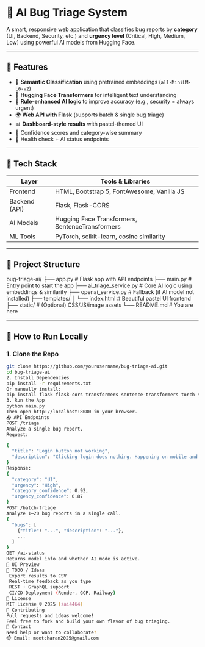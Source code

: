 # 🐞 AI Bug Triage System

A smart, responsive web application that classifies bug reports by **category** (UI, Backend, Security, etc.) and **urgency level** (Critical, High, Medium, Low) using powerful AI models from Hugging Face.

---

## 🚀 Features

- 🎯 **Semantic Classification** using pretrained embeddings (`all-MiniLM-L6-v2`)
- 🤖 **Hugging Face Transformers** for intelligent text understanding
- 🧠 **Rule-enhanced AI logic** to improve accuracy (e.g., security = always urgent)
- 🌍 **Web API with Flask** (supports batch & single bug triage)
- 📊 **Dashboard-style results** with pastel-themed UI
- 🧾 Confidence scores and category-wise summary
- 🧪 Health check + AI status endpoints

---

## 🧠 Tech Stack

| Layer            | Tools & Libraries                             |
|------------------|-----------------------------------------------|
| Frontend         | HTML, Bootstrap 5, FontAwesome, Vanilla JS    |
| Backend (API)    | Flask, Flask-CORS                             |
| AI Models        | Hugging Face Transformers, SentenceTransformers |
| ML Tools         | PyTorch, scikit-learn, cosine similarity      |

---

## 📂 Project Structure

bug-triage-ai/
├── app.py # Flask app with API endpoints
├── main.py # Entry point to start the app
├── ai_triage_service.py # Core AI logic using embeddings & similarity
├── openai_service.py # Fallback (if AI model not installed)
├── templates/
│ └── index.html # Beautiful pastel UI frontend
├── static/ # (Optional) CSS/JS/image assets
└── README.md # You are here

---

## 🧪 How to Run Locally

### 1. Clone the Repo

```bash
git clone https://github.com/yourusername/bug-triage-ai.git
cd bug-triage-ai
2. Install Dependencies
pip install -r requirements.txt
Or manually install:
pip install flask flask-cors transformers sentence-transformers torch scikit-learn
3. Run the App
python main.py
Then open http://localhost:8080 in your browser.
📤 API Endpoints
POST /triage
Analyze a single bug report.
Request:

{
  "title": "Login button not working",
  "description": "Clicking login does nothing. Happening on mobile and desktop."
}
Response:
{
  "category": "UI",
  "urgency": "High",
  "category_confidence": 0.92,
  "urgency_confidence": 0.87
}
POST /batch-triage
Analyze 1–20 bug reports in a single call.
{
  "bugs": [
    {"title": "...", "description": "..."},
    ...
  ]
}
GET /ai-status
Returns model info and whether AI mode is active.
🎨 UI Preview
📌 TODO / Ideas
 Export results to CSV
 Real-time feedback as you type
 REST + GraphQL support
 CI/CD Deployment (Render, GCP, Railway)
📄 License
MIT License © 2025 [sai4464]
🤝 Contributing
Pull requests and ideas welcome!
Feel free to fork and build your own flavor of bug triaging.
💬 Contact
Need help or want to collaborate?
📫 Email: meetcharan2025@gmail.com
